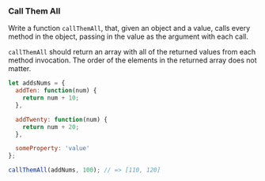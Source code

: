 ### Call Them All

Write a function `callThemAll`, that, given an object and a value, calls every
method in the object, passing in the value as the argument with each call.

`callThemAll` should return an array with all of the returned values from each
method invocation. The order of the elements in the returned array does not
matter.

```javascript
let addsNums = {
  addTen: function(num) {
    return num + 10;
  },

  addTwenty: function(num) {
    return num + 20;
  },

  someProperty: 'value'
};

callThemAll(addNums, 100); // => [110, 120]
```
